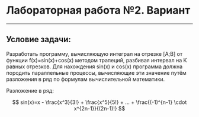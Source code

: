 # Лабораторная работа №2. Вариант
-------------
## Условие задачи:
Разработать программу, вычисляющую интеграл на отрезке [A;B] от
функции f(x)=sin(x)+cos(x) методом трапеций, разбивая интервал на K равных
отрезков. Для нахождения sin(х) и cos(x) программа должна породить параллельные
процессы, вычисляющие эти значение путём разложения в ряд по формулам
вычислительной математики.

Разложение в ряд:

$$
sin(x)=x - \frac{x^3}{3!} + \frac{x^5}{5!} + ... + \frac{(-1)^{n-1} 
 \cdot x^{2n-1}}{(2n-1)!}
$$
